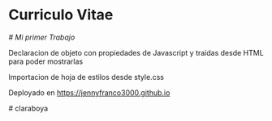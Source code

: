 # Curriculo Vitae
<em> # Mi primer Trabajo </em>

Declaracion de objeto con propiedades de Javascript y traidas desde HTML para poder mostrarlas

Importacion de hoja de estilos desde style.css

Deployado en https://jennyfranco3000.github.io


#   c l a r a b o y a  
 